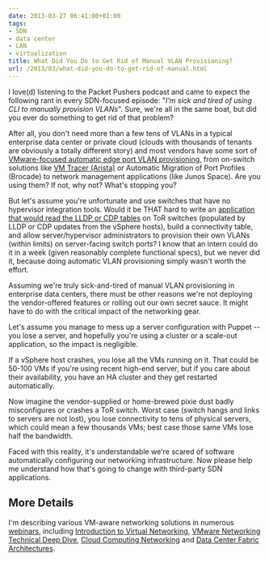 ```yaml
---
date: 2013-03-27 06:41:00+01:00
tags:
- SDN
- data center
- LAN
- virtualization
title: What Did You Do to Get Rid of Manual VLAN Provisioning?
url: /2013/03/what-did-you-do-to-get-rid-of-manual.html
---
```

I love(d) listening to the Packet Pushers podcast and came to expect the following rant in every SDN-focused episode: "*I'm sick and tired of using CLI to manually provision VLANs*". Sure, we're all in the same boat, but did you ever do something to get rid of that problem?
<!--more-->
After all, you don't need more than a few tens of VLANs in a typical enterprise data center or private cloud (clouds with thousands of tenants are obviously a totally different story) and most vendors have some sort of [VMware-focused automatic edge port VLAN provisioning](/2011/12/vm-aware-networking-improves-iaas-cloud.html), from on-switch solutions like [VM Tracer (Arista)](/2011/06/automatic-edge-vlan-provisioning-with.html) or Automatic Migration of Port Profiles (Brocade) to network management applications (like Junos Space). Are you using them? If not, why not? What's stopping you?

But let's assume you're unfortunate and use switches that have no hypervisor integration tools. Would it be THAT hard to write an [application that would read the LLDP or CDP tables](/2011/08/vm-fex-how-convoluted-can-you-get.html) on ToR switches (populated by LLDP or CDP updates from the vSphere hosts), build a connectivity table, and allow server/hypervisor administrators to provision their own VLANs (within limits) on server-facing switch ports? I know that an intern could do it in a week (given reasonably complete functional specs), but we never did it, because doing automatic VLAN provisioning simply wasn't worth the effort.

Assuming we're truly sick-and-tired of manual VLAN provisioning in enterprise data centers, there must be other reasons we're not deploying the vendor-offered features or rolling out our own secret sauce. It might have to do with the critical impact of the networking gear.

Let's assume you manage to mess up a server configuration with Puppet -- you lose a server, and hopefully you're using a cluster or a scale-out application, so the impact is negligible.

If a vSphere host crashes, you lose all the VMs running on it. That could be 50-100 VMs if you're using recent high-end server, but if you care about their availability, you have an HA cluster and they get restarted automatically.

Now imagine the vendor-supplied or home-brewed pixie dust badly misconfigures or crashes a ToR switch. Worst case (switch hangs and links to servers are not lost), you lose connectivity to tens of physical servers, which could mean a few thousands VMs; best case those same VMs lose half the bandwidth.

Faced with this reality, it's understandable we're scared of software automatically configuring our networking infrastructure. Now please help me understand how that's going to change with third-party SDN applications.

## More Details

I'm describing various VM-aware networking solutions in numerous [webinars](http://www.ipspace.net/Webinars), including [Introduction to Virtual Networking](http://www.ipspace.net/Introduction_to_Virtualized_Networking), [VMware Networking Technical Deep Dive](http://www.ipspace.net/VMware_Networking_Deep_Dive), [Cloud Computing Networking](http://www.ipspace.net/Cloud_Computing_Networking) and [Data Center Fabric Architectures](http://www.ipspace.net/Data_Center_Fabrics).

